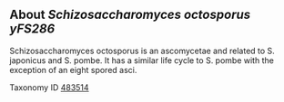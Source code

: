 **About *Schizosaccharomyces octosporus yFS286***
-------------------------
Schizosaccharomyces octosporus is an ascomycetae and related to S. japonicus and S. pombe. It has a similar life cycle to S. pombe with the exception of an eight spored asci.

Taxonomy ID [483514](https://www.uniprot.org/taxonomy/483514)

